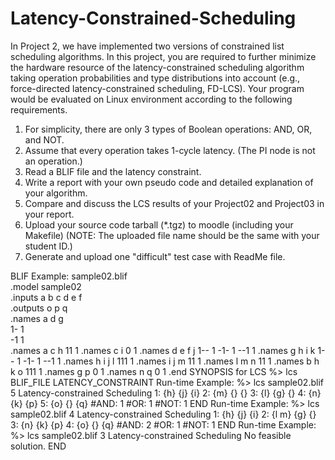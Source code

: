 # Latency-Constrained-Scheduling
In Project 2, we have implemented two versions of constrained list scheduling algorithms.
In this project, you are required to further minimize the hardware resource of the
latency-constrained scheduling algorithm taking operation probabilities and type distributions
into account (e.g., force-directed latency-constrained scheduling, FD-LCS). Your program
would be evaluated on Linux environment according to the following requirements.


1. For simplicity, there are only 3 types of Boolean operations: AND, OR, and NOT.
2. Assume that every operation takes 1-cycle latency. (The PI node is not an operation.)
3. Read a BLIF file and the latency constraint.
4. Write a report with your own pseudo code and detailed explanation of your algorithm.
5. Compare and discuss the LCS results of your Project02 and Project03 in your report.
6. Upload your source code tarball (*.tgz) to moodle (including your Makefile)
(NOTE: The uploaded file name should be the same with your student ID.)
7. Generate and upload one "difficult" test case with ReadMe file.



BLIF Example: sample02.blif \
.model sample02 \
.inputs a b c d e f \
.outputs o p q \
.names a d g \
1- 1 \
-1 1 \
.names a c h
11 1
.names c i
0 1
.names d e f j
1-- 1
-1- 1
--1 1
.names g h i k
1-- 1
-1- 1
--1 1
.names h i j l
111 1
.names i j m
11 1
.names l m n
11 1
.names b h k o
111 1
.names g p
0 1
.names n q
0 1
.end
SYNOPSIS for LCS
%> lcs BLIF_FILE LATENCY_CONSTRAINT
Run-time Example:
%> lcs sample02.blif 5
Latency-constrained Scheduling
1: {h} {j} {i}
2: {m} {} {}
3: {l} {g} {}
4: {n} {k} {p}
5: {o} {} {q}
#AND: 1
#OR: 1
#NOT: 1
END
Run-time Example:
%> lcs sample02.blif 4
Latency-constrained Scheduling
1: {h} {j} {i}
2: {l m} {g} {}
3: {n} {k} {p}
4: {o} {} {q}
#AND: 2
#OR: 1
#NOT: 1
END
Run-time Example:
%> lcs sample02.blif 3
Latency-constrained Scheduling
No feasible solution.
END
